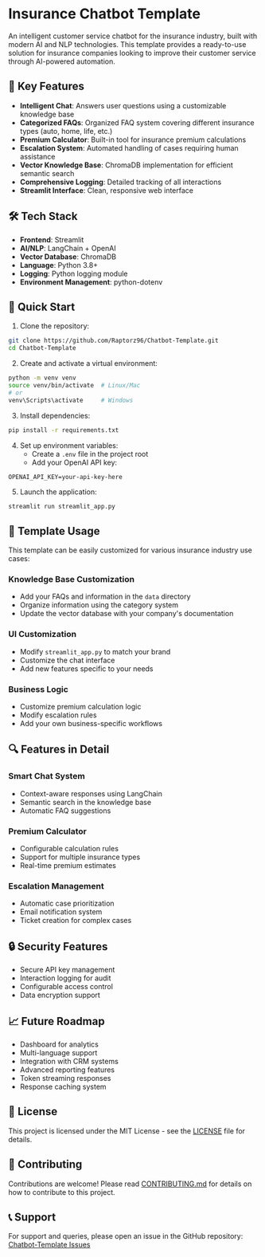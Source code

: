 # Insurance Chatbot Template

An intelligent customer service chatbot for the insurance industry, built with modern AI and NLP technologies. This template provides a ready-to-use solution for insurance companies looking to improve their customer service through AI-powered automation.

## 🌟 Key Features

- **Intelligent Chat**: Answers user questions using a customizable knowledge base
- **Categorized FAQs**: Organized FAQ system covering different insurance types (auto, home, life, etc.)
- **Premium Calculator**: Built-in tool for insurance premium calculations
- **Escalation System**: Automated handling of cases requiring human assistance
- **Vector Knowledge Base**: ChromaDB implementation for efficient semantic search
- **Comprehensive Logging**: Detailed tracking of all interactions
- **Streamlit Interface**: Clean, responsive web interface

## 🛠️ Tech Stack

- **Frontend**: Streamlit
- **AI/NLP**: LangChain + OpenAI
- **Vector Database**: ChromaDB
- **Language**: Python 3.8+
- **Logging**: Python logging module
- **Environment Management**: python-dotenv

## 🚀 Quick Start

1. Clone the repository:
```bash
git clone https://github.com/Raptorz96/Chatbot-Template.git
cd Chatbot-Template
```

2. Create and activate a virtual environment:
```bash
python -m venv venv
source venv/bin/activate  # Linux/Mac
# or
venv\Scripts\activate     # Windows
```

3. Install dependencies:
```bash
pip install -r requirements.txt
```

4. Set up environment variables:
   - Create a `.env` file in the project root
   - Add your OpenAI API key:
```env
OPENAI_API_KEY=your-api-key-here
```

5. Launch the application:
```bash
streamlit run streamlit_app.py
```

## 💼 Template Usage

This template can be easily customized for various insurance industry use cases:

### Knowledge Base Customization
- Add your FAQs and information in the `data` directory
- Organize information using the category system
- Update the vector database with your company's documentation

### UI Customization
- Modify `streamlit_app.py` to match your brand
- Customize the chat interface
- Add new features specific to your needs

### Business Logic
- Customize premium calculation logic
- Modify escalation rules
- Add your own business-specific workflows

## 🔍 Features in Detail

### Smart Chat System
- Context-aware responses using LangChain
- Semantic search in the knowledge base
- Automatic FAQ suggestions

### Premium Calculator
- Configurable calculation rules
- Support for multiple insurance types
- Real-time premium estimates

### Escalation Management
- Automatic case prioritization
- Email notification system
- Ticket creation for complex cases

## 🔒 Security Features

- Secure API key management
- Interaction logging for audit
- Configurable access control
- Data encryption support

## 📈 Future Roadmap

- Dashboard for analytics
- Multi-language support
- Integration with CRM systems
- Advanced reporting features
- Token streaming responses
- Response caching system

## 📄 License

This project is licensed under the MIT License - see the [LICENSE](LICENSE) file for details.

## 🤝 Contributing

Contributions are welcome! Please read [CONTRIBUTING.md](CONTRIBUTING.md) for details on how to contribute to this project.

## 📞 Support

For support and queries, please open an issue in the GitHub repository: [Chatbot-Template Issues](https://github.com/Raptorz96/Chatbot-Template/issues)
